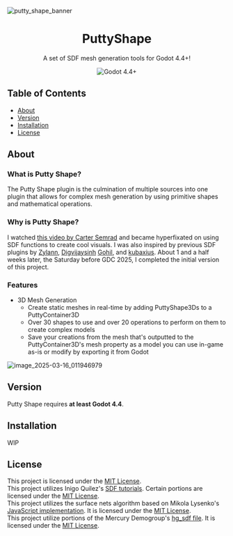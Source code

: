 ![putty_shape_banner](https://github.com/user-attachments/assets/e326085a-e9c0-48ec-b791-9ca1286e8b65)

<h1 align="center">PuttyShape</h1>

<p align="center">
  A set of SDF mesh generation tools for Godot 4.4+!
</p>

<p align="center">
  <a href="https://godotengine.org/download/" target="_blank" style="text-decoration:none"><img alt="Godot 4.4+" src="https://img.shields.io/badge/Godot-4.3+-%23478cbf?labelColor=CFC9C8&color=49A9B4" /></a>
</p>

## Table of Contents
- [About](#about)
- [Version](#version)
- [Installation](#installation)
- [License](#license)

## About

### What is Putty Shape?
The Putty Shape plugin is the culmination of multiple sources into one plugin that allows for complex mesh generation by using primitive shapes and mathematical operations.

### Why is Putty Shape?
I watched [this video by Carter Semrad](https://www.youtube.com/watch?v=QhvzmskRiCk) and became hyperfixated on using SDF functions to create cool visuals. I was also inspired by previous SDF plugins by [Zylann](https://github.com/Zylann/godot_sdf_blender), [Digvijaysinh](https://godotengine.org/asset-library/asset/2503) [Gohil](https://godotengine.org/asset-library/asset/2691), and [kubaxius](https://godotengine.org/asset-library/asset/2691). About 1 and a half weeks later, the Saturday before GDC 2025, I completed the initial version of this project.

### Features
- 3D Mesh Generation
  - Create static meshes in real-time by adding PuttyShape3Ds to a PuttyContainer3D
  - Over 30 shapes to use and over 20 operations to perform on them to create complex models
  - Save your creations from the mesh that's outputted to the PuttyContainer3D's mesh property as a model you can use in-game as-is or modify by exporting it from Godot

![image_2025-03-16_011946979](https://github.com/user-attachments/assets/6358c1c7-216e-4be6-bd17-9b4a282b25b7)

## Version
Putty Shape requires **at least Godot 4.4**.

## Installation
WIP

## License
This project is licensed under the [MIT License](https://github.com/this-is-bennyk/playnub/blob/main/LICENSE).  
This project utilizes Inigo Quilez's [SDF tutorials](https://iquilezles.org/articles/). Certain portions are licensed under the [MIT License](https://www.shadertoy.com/view/Xds3zN).  
This project utilizes the surface nets algorithm based on Mikola Lysenko's [JavaScript implementation](https://github.com/mikolalysenko/mikolalysenko.github.com/blob/master/Isosurface/js/surfacenets.js). It is licensed under the [MIT License](https://github.com/mikolalysenko/mikolalysenko.github.com/blob/master/Isosurface/js/surfacenets.js).  
This project utilize portions of the Mercury Demogroup's [hg_sdf file](https://mercury.sexy/hg_sdf/). It is licensed under the [MIT License](https://mercury.sexy/hg_sdf/).
